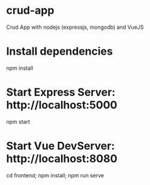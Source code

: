 # crud-app
Crud App with nodejs (expressjs, mongodb) and VueJS

# Install dependencies
npm install

# Start Express Server: http://localhost:5000
npm start

# Start Vue DevServer: http://localhost:8080
cd frontend;
npm install;
npm run serve
